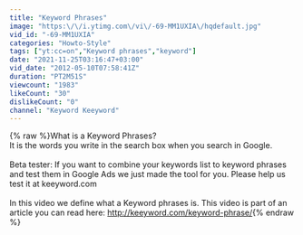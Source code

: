 ```yaml
---
title: "Keyword Phrases"
image: "https:\/\/i.ytimg.com\/vi\/-69-MM1UXIA\/hqdefault.jpg"
vid_id: "-69-MM1UXIA"
categories: "Howto-Style"
tags: ["yt:cc=on","Keyword phrases","keyword"]
date: "2021-11-25T03:16:47+03:00"
vid_date: "2012-05-10T07:58:41Z"
duration: "PT2M51S"
viewcount: "1983"
likeCount: "30"
dislikeCount: "0"
channel: "Keyword Keeyword"
---
```

{% raw %}What is a Keyword Phrases?<br />It is the words you write in the search box when you search in Google. <br /><br />Beta tester: If you want to combine your keywords list to keyword phrases and test them in Google Ads we just made the tool for you. Please help us test it at keeyword.com<br /><br />In this video we define what a Keyword phrases is. This video is part of an article you can read here: <a rel="nofollow" target="blank" href="http://keeyword.com/keyword-phrase/">http://keeyword.com/keyword-phrase/</a>{% endraw %}
